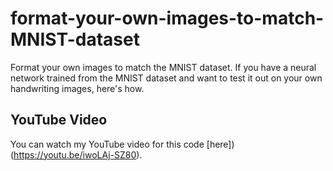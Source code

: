 # format-your-own-images-to-match-MNIST-dataset
Format your own images to match the MNIST dataset. If you have a neural network trained from the MNIST dataset and want to test it out on your own handwriting images, here's how.

## YouTube Video
You can watch my YouTube video for this code [here])(https://youtu.be/iwoLAj-SZ80).
